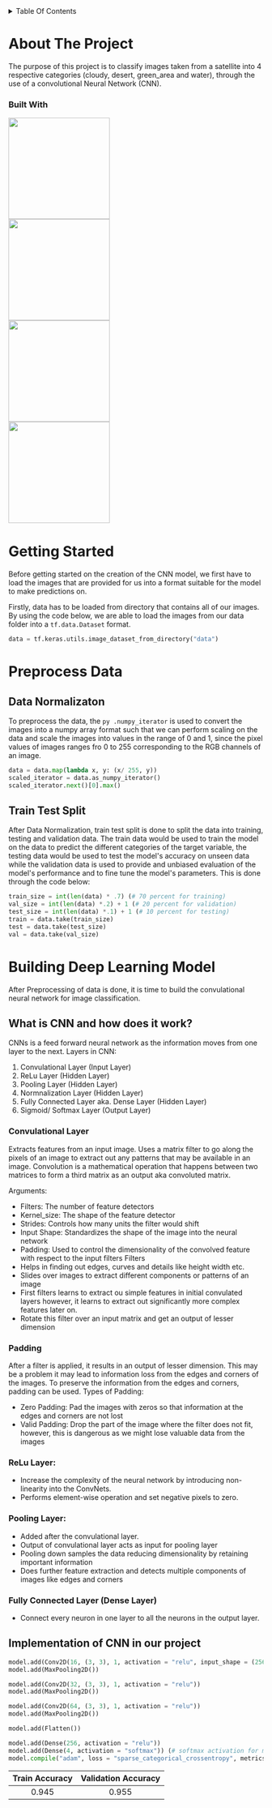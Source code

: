 <details>
  <summary>Table Of Contents</summary>
  
  1. [About The Project](#about-the-project) 
        - [Built With](#built-with)
  2. [Getting Started](#getting-started)
        - [Data Normalization](#data-normalization)
        - [Train Test Split](#train-test-split)
  4. [Preprocess Data](#preprocess-data)
  5. [Building Deep Leearning Model](#building-deep-learning-model)
        - [What is CNN and how does it work?](#what-is-cnn-and-how-does-it-work)
        - [Implementation of CNN in our project](#implementation-of-cnn-in-our-project)
</details>

# About The Project
The purpose of this project is to classify images taken from a satellite into 4 respective categories (cloudy, desert, green_area and water), through the use of a convolutional Neural Network (CNN).

### Built With
<img src = "https://github.com/JevTeo123/satellite_image_classification/assets/123255675/dea8b062-0d3c-4570-821c-927b631beefd" width = "200"><br>
<img src = "https://github.com/JevTeo123/satellite_image_classification/assets/123255675/4232b983-6f1a-4e81-bd42-46308b39009b" width="200"><br>
<img src = "https://github.com/JevTeo123/satellite_image_classification/assets/123255675/d0883df7-26f5-4685-b4bc-a275c1d64d47" width="200"><br>
<img src = "https://github.com/JevTeo123/satellite_image_classification/assets/123255675/76f4c7e2-26f9-489a-9cdb-cac182552bd8" width="200"><br>


# Getting Started
Before getting started on the creation of the CNN model, we first have to load the images that are provided for us into a format suitable for the model to make predictions on.

Firstly, data has to be loaded from directory that contains all of our images. By using the code below, we are able to load the images from our data folder into a ```tf.data.Dataset``` format.
```py 
data = tf.keras.utils.image_dataset_from_directory("data")
```
# Preprocess Data
## Data Normalizaton
To preprocess the data, the ```py .numpy_iterator``` is used to convert the images into a numpy array format such that we can perform scaling on the data and scale the images into values in the range of 0 and 1, since the pixel values of images ranges fro 0 to 255 corresponding to the RGB channels of an image.
```py
data = data.map(lambda x, y: (x/ 255, y))
scaled_iterator = data.as_numpy_iterator()
scaled_iterator.next()[0].max()
```

## Train Test Split
After Data Normalization, train test split is done to split the data into training, testing and validation data. The train data would be used to train the model on the data to predict the different categories of the target variable, the testing data would be used to test the model's accuracy on unseen data while the validation data is used to provide and unbiased evaluation of the model's performance and to fine tune the model's parameters. This is done through the code below:
```py
train_size = int(len(data) * .7) (# 70 percent for training)
val_size = int(len(data) *.2) + 1 (# 20 percent for validation)
test_size = int(len(data) *.1) + 1 (# 10 percent for testing)
train = data.take(train_size)
test = data.take(test_size)
val = data.take(val_size)
```

# Building Deep Learning Model
After Preprocessing of data is done, it is time to build the convulational neural network for image classification. 

## What is CNN and how does it work?
CNNs is a feed forward neural network as the information moves from one layer to the next.
Layers in CNN:
1. Convulational Layer (Input Layer)
2. ReLu Layer (Hidden Layer)
3. Pooling Layer (Hidden Layer)
4. Normnalization Layer (Hidden Layer)
5. Fully Connected Layer aka. Dense Layer (Hidden Layer)
6. Sigmoid/ Softmax Layer (Output Layer)

### Convulational Layer
Extracts features from an input image. Uses a matrix filter to go along the pixels of an image to extract out any patterns that may be available in an image. Convolution is a mathematical operation that happens between two matrices to form a third matrix as an output aka convoluted matrix.

Arguments:
  - Filters: The number of feature detectors
  - Kernel_size: The shape of the feature detector
  - Strides: Controls how many units the filter would shift
  - Input Shape: Standardizes the shape of the image into the neural network
  - Padding: Used to control the dimensionality of the convolved feature with respect to the input filters
Filters
  - Helps in finding out edges, curves and details like height width etc.
  - Slides over images to extract different components or patterns of an image
  - First filters learns to extract ou simple features in initial convulated layers however, it learns to extract out significantly more complex features later on.
  - Rotate this filter over an input matrix and get an output of lesser dimension

### Padding
After a filter is applied, it results in an output of lesser dimension. This may be a problem it may lead to information loss from the edges and corners of the images. To preserve the information from the edges and corners, padding can be used.
Types of Padding:
- Zero Padding: Pad the images with zeros so that information at the edges and corners are not lost
- Valid Padding: Drop the part of the image where the filter does not fit, however, this is dangerous as we might lose valuable data from the images

### ReLu Layer:
- Increase the complexity of the neural network by introducing non-linearity into the ConvNets.
- Performs element-wise operation and set negative pixels to zero.
### Pooling Layer:
- Added after the convulational layer.
- Output of convulational layer acts as input for pooling layer
- Pooling down samples the data reducing dimensionality by retaining important information
- Does further feature extraction and detects multiple components of images like edges and corners

### Fully Connected Layer (Dense Layer)
- Connect every neuron in one layer to all the neurons in the output layer.

## Implementation of CNN in our project
```py
model.add(Conv2D(16, (3, 3), 1, activation = "relu", input_shape = (256, 256, 3)))
model.add(MaxPooling2D())

model.add(Conv2D(32, (3, 3), 1, activation = "relu"))
model.add(MaxPooling2D())

model.add(Conv2D(64, (3, 3), 1, activation = "relu"))
model.add(MaxPooling2D())

model.add(Flatten())

model.add(Dense(256, activation = "relu"))
model.add(Dense(4, activation = "softmax")) (# softmax activation for multiclass)
model.compile("adam", loss = "sparse_categorical_crossentropy", metrics = ["accuracy"]) (#sparse_categorical crossentropy for multiclass classification)
```
| Train Accuracy | Validation Accuracy |
| :---: | :---: |
| 0.945 | 0.955 |






